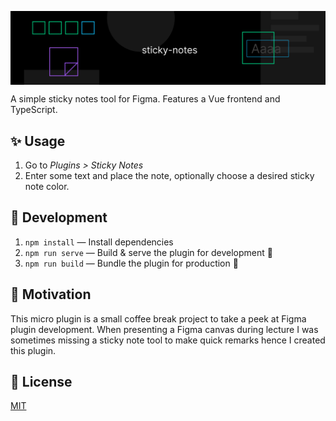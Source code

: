 <p align="center"><img align="center" src="misc/banner.png"/></p>

A simple sticky notes tool for Figma. Features a Vue frontend and TypeScript.

## ✨ Usage

1. Go to _Plugins > Sticky Notes_
1. Enter some text and place the note, optionally choose a desired sticky note color.

## 🔧 Development

1. `npm install` — Install dependencies
1. `npm run serve` — Build & serve the plugin for development 🚧
1. `npm run build` — Bundle the plugin for production 🚀

## 💭 Motivation

This micro plugin is a small coffee break project to take a peek at Figma plugin development. When presenting a Figma canvas during lecture I was sometimes missing a sticky note tool to make quick remarks hence I created this plugin.

## 📝 License

[MIT](LICENSE)
